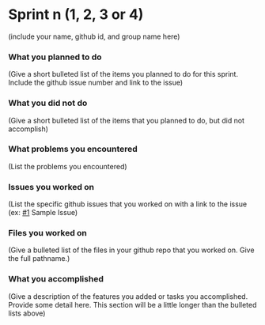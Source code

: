 # Sprint n (1, 2, 3 or 4)

(include your name, github id, and group name here)

### What you planned to do
(Give a short bulleted list of the items you planned to do for this sprint. Include the github issue number and link to the issue)

### What you did not do
(Give a short bulleted list of the items that you planned to do, but did not accomplish)

### What problems you encountered
(List the problems you encountered)

### Issues you worked on
(List the specific github issues that you worked on with a link to the issue (ex: [#1](https://github.com/utk-cs340-fall22/ClassInfo/issues/1) Sample Issue)

### Files you worked on
(Give a bulleted list of the files in your github repo that you worked on. Give the full pathname.)

### What you accomplished
(Give a description of the features you added or tasks you accomplished. Provide some detail here. This section will be a little longer than the bulleted lists above) 

